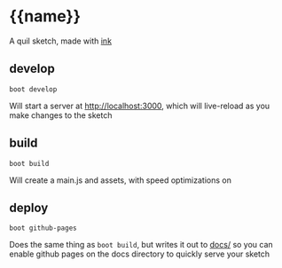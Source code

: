 # {{name}}

A quil sketch, made with [ink](http://jedahan.com/ink)

## develop

    boot develop

Will start a server at [http://localhost:3000](), which will live-reload as you make changes to the sketch

## build

    boot build

Will create a main.js and assets, with speed optimizations on

## deploy

    boot github-pages

Does the same thing as `boot build`, but writes it out to [docs/]() so you can enable github pages on the docs directory to quickly serve your sketch
